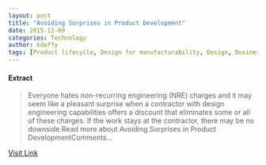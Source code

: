 ```yaml
---
layout: post
title: "Avoiding Surprises in Product Development"
date: 2015-12-09
categories: Technology
author: kduffy
tags: [Product lifecycle, Design for manufacturability, Design, Business, Technology, Production and manufacturing, Management, Artificial objects, Industry, Business economics, Economy, Intellectual works]
---
```





#### Extract
>Everyone hates non-recurring engineering (NRE) charges and it may seem like a pleasant surprise when a contractor with design engineering capabilities offers a discount that eliminates some or all of these charges. If the work stays at the contractor, there may be no downside.Read more about Avoiding Surprises in Product DevelopmentComments...



[Visit Link](http://www.pddnet.com/articles/2015/04/avoiding-surprises-product-development)


